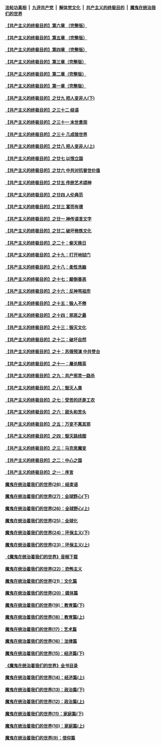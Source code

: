 

####  [法轮功真相](../../../../basic/blob/master/README.md?t=06121031) &nbsp;|&nbsp; [九评共产党](../../../../9ping.md/blob/master/README.md?t=06121031) &nbsp;|&nbsp; [解体党文化](../../../../jtdwh.md/blob/master/README.md?t=06121031)  &nbsp;|&nbsp; [共产主义的终极目的](../../../../gczydzjmd.md/blob/master/README.md?t=06121031) &nbsp;|&nbsp; [魔鬼在统治我们的世界](../../../../mgztzwmdsj.md/blob/master/README.md?t=06121031) 

#### [【共产主义的终极目的】第六章 （完整版）](../pages/nsc422/n11428913.md?t=06121031) 

#### [【共产主义的终极目的】第五章 （完整版）](../pages/nsc422/n11428912.md?t=06121031) 

#### [【共产主义的终极目的】第四章 （完整版）](../pages/nsc422/n11428907.md?t=06121031) 

#### [【共产主义的终极目的】第三章（完整版）](../pages/nsc422/n11428848.md?t=06121031) 

#### [【共产主义的终极目的】第二章（完整版）](../pages/nsc422/n11428831.md?t=06121031) 

#### [【共产主义的终极目的】第一章（完整版）](../pages/nsc422/n11417651.md?t=06121031) 

#### [【共产主义的终极目的】之廿九 把人变非人(下)](../pages/nsc422/n11344140.md?t=06121031) 

#### [【共产主义的终极目的】之三十二 结语](../pages/nsc422/n11360535.md?t=06121031) 

#### [【共产主义的终极目的】之三十一 末世景观](../pages/nsc422/n11351129.md?t=06121031) 

#### [【共产主义的终极目的】之三十 几成狼世界](../pages/nsc422/n11348280.md?t=06121031) 

#### [【共产主义的终极目的】之廿八 把人变非人(上)](../pages/nsc422/n11340492.md?t=06121031) 

#### [【共产主义的终极目的】之廿七 以恨立国](../pages/nsc422/n11336944.md?t=06121031) 

#### [【共产主义的终极目的】之廿六 中共对抗普世价值](../pages/nsc422/n11324785.md?t=06121031) 

#### [【共产主义的终极目的】之廿五 传统艺术颂神](../pages/nsc422/n11296396.md?t=06121031) 

#### [【共产主义的终极目的】之廿四 人伦典范](../pages/nsc422/n11296397.md?t=06121031) 

#### [【共产主义的终极目的】之廿三 富而有德](../pages/nsc422/n11283598.md?t=06121031) 

#### [【共产主义的终极目的】之廿一 神传语言文字](../pages/nsc422/n11263265.md?t=06121031) 

#### [【共产主义的终极目的】之廿二 破坏修炼文化](../pages/nsc422/n11245728.md?t=06121031) 

#### [【共产主义的终极目的】之二十：偷天换日](../pages/nsc422/n11238846.md?t=06121031) 

#### [【共产主义的终极目的】之十九：打开地狱门](../pages/nsc422/n11206376.md?t=06121031) 

#### [【共产主义的终极目的】之十八：柔性洗脑](../pages/nsc422/n11199994.md?t=06121031) 

#### [【共产主义的终极目的】之十七：颠倒善恶](../pages/nsc422/n11179782.md?t=06121031) 

#### [【共产主义的终极目的】之十六：反神骂祖宗](../pages/nsc422/n11166798.md?t=06121031) 

#### [【共产主义的终极目的】之十五：毁人不倦](../pages/nsc422/n11166792.md?t=06121031) 

#### [【共产主义的终极目的】之十四：邪恶之最](../pages/nsc422/n11150249.md?t=06121031) 

#### [【共产主义的终极目的】之十三：毁灭文化](../pages/nsc422/n11135227.md?t=06121031) 

#### [【共产主义的终极目的】之十二：破坏自然](../pages/nsc422/n11135214.md?t=06121031) 

#### [【共产主义的终极目的】之十：苏俄预演 中共登台](../pages/nsc422/n11118424.md?t=06121031) 

#### [【共产主义的终极目的】之十一：屠杀精英](../pages/nsc422/n11118442.md?t=06121031) 

#### [【共产主义的终极目的】之九：共产邪灵一路杀](../pages/nsc422/n11114139.md?t=06121031) 

#### [【共产主义的终极目的】之八：毁灭人类](../pages/nsc422/n11108503.md?t=06121031) 

#### [【共产主义的终极目的】之七：受苦的还是工农](../pages/nsc422/n11101809.md?t=06121031) 

#### [【共产主义的终极目的】之六：甜头和苦头](../pages/nsc422/n11096971.md?t=06121031) 

#### [【共产主义的终极目的】之五：万变不离其邪](../pages/nsc422/n11091285.md?t=06121031) 

#### [【共产主义的终极目的】之四：毁灭路线图](../pages/nsc422/n11086284.md?t=06121031) 

#### [【共产主义的终极目的】之三：马克思魔变](../pages/nsc422/n11061941.md?t=06121031) 

#### [【共产主义的终极目的】之二：中心之国](../pages/nsc422/n11047728.md?t=06121031) 

#### [【共产主义的终极目的】之一：序言](../pages/nsc422/n11086077.md?t=06121031) 

#### [魔鬼在统治着我们的世界(28)：结束语](../pages/nsc422/n10936246.md?t=06121031) 

#### [魔鬼在统治着我们的世界(27)：全球野心(下)](../pages/nsc422/n10928319.md?t=06121031) 

#### [魔鬼在统治着我们的世界(26)：全球野心(上)](../pages/nsc422/n10900318.md?t=06121031) 

#### [魔鬼在统治着我们的世界(25)：全球化](../pages/nsc422/n10788205.md?t=06121031) 

#### [魔鬼在统治着我们的世界(24)：环保主义(下)](../pages/nsc422/n10695307.md?t=06121031) 

#### [魔鬼在统治着我们的世界(23)：环保主义(上)](../pages/nsc422/n10688613.md?t=06121031) 

#### [《魔鬼在统治着我们的世界》音频下载](../pages/nsc422/n10635553.md?t=06121031) 

#### [魔鬼在统治着我们的世界(22)：恐怖主义](../pages/nsc422/n10614727.md?t=06121031) 

#### [魔鬼在统治着我们的世界(21)：文化篇](../pages/nsc422/n10597706.md?t=06121031) 

#### [魔鬼在统治着我们的世界(20)：媒体篇](../pages/nsc422/n10586579.md?t=06121031) 

#### [魔鬼在统治着我们的世界(19)：教育篇(下)](../pages/nsc422/n10564808.md?t=06121031) 

#### [魔鬼在统治着我们的世界(18)：教育篇(上)](../pages/nsc422/n10526970.md?t=06121031) 

#### [魔鬼在统治着我们的世界(17)：艺术篇](../pages/nsc422/n10499093.md?t=06121031) 

#### [魔鬼在统治着我们的世界(16)：法律篇](../pages/nsc422/n10485969.md?t=06121031) 

#### [魔鬼在统治着我们的世界(15)：经济篇(下)](../pages/nsc422/n10469975.md?t=06121031) 

#### [《魔鬼在统治着我们的世界》全书目录](../pages/nsc422/n10464261.md?t=06121031) 

#### [魔鬼在统治着我们的世界(14)：经济篇(上)](../pages/nsc422/n10457370.md?t=06121031) 

#### [魔鬼在统治着我们的世界(13)：政治篇(下)](../pages/nsc422/n10448270.md?t=06121031) 

#### [魔鬼在统治着我们的世界(12)：政治篇(上)](../pages/nsc422/n10444576.md?t=06121031) 

#### [魔鬼在统治着我们的世界(11)：家庭篇(下)](../pages/nsc422/n10440961.md?t=06121031) 

#### [魔鬼在统治着我们的世界(10)：家庭篇(上)](../pages/nsc422/n10435448.md?t=06121031) 

#### [魔鬼在统治着我们的世界(9)：信仰篇](../pages/nsc422/n10432159.md?t=06121031) 


